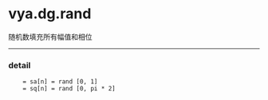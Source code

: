 # vya.dg.rand
随机数填充所有幅值和相位

---
### detail
```
	= sa[n] = rand [0, 1]
	= sq[n] = rand [0, pi * 2]
```
